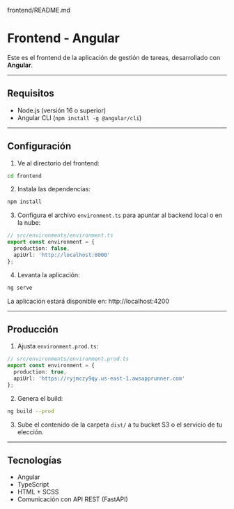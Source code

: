 frontend/README.md

# Frontend - Angular

Este es el frontend de la aplicación de gestión de tareas, desarrollado con **Angular**.

---

## Requisitos

- Node.js (versión 16 o superior)
- Angular CLI (`npm install -g @angular/cli`)

---

## Configuración

1. Ve al directorio del frontend:

```bash
cd frontend
```

2. Instala las dependencias:

```bash
npm install
```

3. Configura el archivo `environment.ts` para apuntar al backend local o en la nube:

```ts
// src/environments/environment.ts
export const environment = {
  production: false,
  apiUrl: 'http://localhost:8000'
};
```

4. Levanta la aplicación:

```bash
ng serve
```

La aplicación estará disponible en: http://localhost:4200

---

## Producción

1. Ajusta `environment.prod.ts`:

```ts
// src/environments/environment.prod.ts
export const environment = {
  production: true,
  apiUrl: 'https://ryjmczy9qy.us-east-1.awsapprunner.com'
};
```

2. Genera el build:

```bash
ng build --prod
```

3. Sube el contenido de la carpeta `dist/` a tu bucket S3 o el servicio de tu elección.

---

## Tecnologías

- Angular
- TypeScript
- HTML + SCSS
- Comunicación con API REST (FastAPI)
